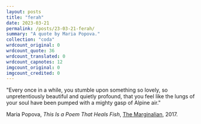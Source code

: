 ```yaml
---
layout: posts
title: "ferah"
date: 2023-03-21
permalink: /posts/23-03-21-ferah/
summary: "A quote by Maria Popova."
collection: "coda"
wrdcount_original: 0
wrdcount_quote: 36
wrdcount_translated: 0
wrdcount_capnotes: 12
imgcount_original: 0
imgcount_credited: 0
---
```

<span class="text-body-quote">"Every once in a while, you stumble upon something so lovely, so unpretentiously beautiful and quietly profound, that you feel like the lungs of your soul have been pumped with a mighty gasp of Alpine air."</span>

<span class="text-body-credit">Maria Popova, *This Is a Poem That Heals Fish*, [The Marginalian](https://www.themarginalian.org/2017/03/24/this-is-a-poem-that-heals-fish/), 2017.</span>
